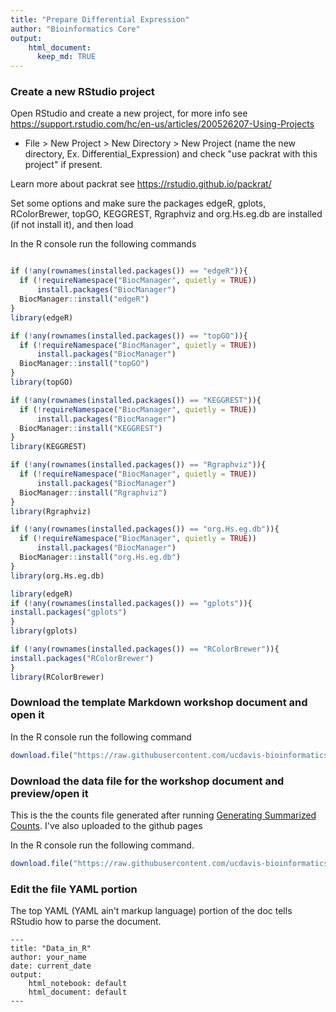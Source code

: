```yaml
---
title: "Prepare Differential Expression"
author: "Bioinformatics Core"
output:
    html_document:
      keep_md: TRUE
---
```


### Create a new RStudio project

Open RStudio and create a new project, for more info see <https://support.rstudio.com/hc/en-us/articles/200526207-Using-Projects>

* File > New Project > New Directory > New Project (name the new directory, Ex. Differential_Expression) and check "use packrat with this project" if present.

Learn more about packrat see <https://rstudio.github.io/packrat/>

Set some options and make sure the packages edgeR, gplots, RColorBrewer, topGO, KEGGREST, Rgraphviz and org.Hs.eg.db are installed (if not install it), and then load

In the R console run the following commands

```r

if (!any(rownames(installed.packages()) == "edgeR")){
  if (!requireNamespace("BiocManager", quietly = TRUE))
      install.packages("BiocManager")
  BiocManager::install("edgeR")
}
library(edgeR)

if (!any(rownames(installed.packages()) == "topGO")){
  if (!requireNamespace("BiocManager", quietly = TRUE))
      install.packages("BiocManager")
  BiocManager::install("topGO")
}
library(topGO)

if (!any(rownames(installed.packages()) == "KEGGREST")){
  if (!requireNamespace("BiocManager", quietly = TRUE))
      install.packages("BiocManager")
  BiocManager::install("KEGGREST")
}
library(KEGGREST)

if (!any(rownames(installed.packages()) == "Rgraphviz")){
  if (!requireNamespace("BiocManager", quietly = TRUE))
      install.packages("BiocManager")
  BiocManager::install("Rgraphviz")
}
library(Rgraphviz)

if (!any(rownames(installed.packages()) == "org.Hs.eg.db")){
  if (!requireNamespace("BiocManager", quietly = TRUE))
      install.packages("BiocManager")
  BiocManager::install("org.Hs.eg.db")
}
library(org.Hs.eg.db)

library(edgeR)
if (!any(rownames(installed.packages()) == "gplots")){
install.packages("gplots")
}
library(gplots)

if (!any(rownames(installed.packages()) == "RColorBrewer")){
install.packages("RColorBrewer")
}
library(RColorBrewer)
```


### Download the template Markdown workshop document and open it

In the R console run the following command

```r
download.file("https://raw.githubusercontent.com/ucdavis-bioinformatics-training/2019_August_UCD_mRNAseq_Workshop/master/differential_expression/DE_Analysis.Rmd", "DE_Analysis.Rmd")
```

### Download the data file for the workshop document and preview/open it

This is the the counts file generated after running [Generating Summarized Counts](https://ucdavis-bioinformatics-training.github.io/2019_August_UCD_mRNAseq_Workshop/data_reduction/counts.html). I've also uploaded to the github pages

In the R console run the following command.

```r
download.file("https://raw.githubusercontent.com/ucdavis-bioinformatics-training/2019_August_UCD_mRNAseq_Workshop/master/differential_expression/de_data/rnaseq_workshop_counts.txt", "rnaseq_workshop_counts.txt")
```

### Edit the file YAML portion

The top YAML (YAML ain't markup language) portion of the doc tells RStudio how to parse the document.

<pre><code>---
title: "Data_in_R"
author: your_name
date: current_date
output:
    html_notebook: default
    html_document: default
---</code></pre>
